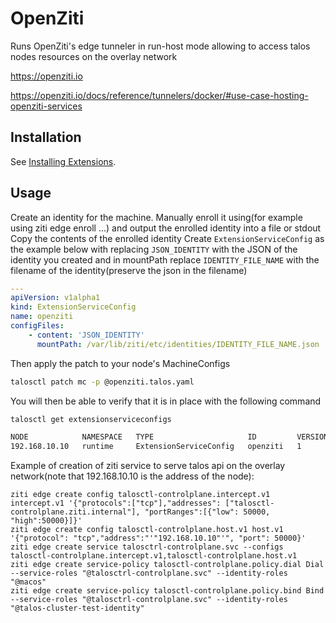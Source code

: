 # OpenZiti

Runs OpenZiti's edge tunneler in run-host mode allowing to access talos nodes resources on the overlay network

https://openziti.io

https://openziti.io/docs/reference/tunnelers/docker/#use-case-hosting-openziti-services

## Installation

See [Installing Extensions](https://github.com/siderolabs/extensions#installing-extensions).

## Usage

Create an identity for the machine.
Manually enroll it using(for example using ziti edge enroll ...) and output the enrolled identity into a file or stdout
Copy the contents of the enrolled identity
Create `ExtensionServiceConfig` as the example below with replacing `JSON_IDENTITY` with the JSON of the identity you created and in mountPath replace `IDENTITY_FILE_NAME` with the filename of the identity(preserve the json in the filename)

```yaml
---
apiVersion: v1alpha1
kind: ExtensionServiceConfig
name: openziti
configFiles:
    - content: 'JSON_IDENTITY'
      mountPath: /var/lib/ziti/etc/identities/IDENTITY_FILE_NAME.json
```

Then apply the patch to your node's MachineConfigs
```bash
talosctl patch mc -p @openziti.talos.yaml
```

You will then be able to verify that it is in place with the following command
```bash
talosctl get extensionserviceconfigs

NODE            NAMESPACE   TYPE                     ID         VERSION
192.168.10.10   runtime     ExtensionServiceConfig   openziti   1
```

Example of creation of ziti service to serve talos api on the overlay network(note that 192.168.10.10 is the address of the node):
```
ziti edge create config talosctl-controlplane.intercept.v1 intercept.v1 '{"protocols":["tcp"],"addresses": ["talosctl-controlplane.ziti.internal"], "portRanges":[{"low": 50000, "high":50000}]}'
ziti edge create config talosctl-controlplane.host.v1 host.v1 '{"protocol": "tcp","address":"'"192.168.10.10"'", "port": 50000}'
ziti edge create service talosctrl-controlplane.svc --configs talosctl-controlplane.intercept.v1,talosctl-controlplane.host.v1
ziti edge create service-policy talosctl-controlplane.policy.dial Dial --service-roles "@talosctrl-controlplane.svc" --identity-roles "@macos"
ziti edge create service-policy talosctl-controlplane.policy.bind Bind --service-roles "@talosctrl-controlplane.svc" --identity-roles "@talos-cluster-test-identity"
```

